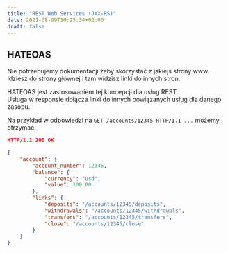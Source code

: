 ```yaml
---
title: "REST Web Services (JAX-RS)"
date: 2021-08-09T10:23:34+02:00
draft: false
---
```


## HATEOAS

Nie potrzebujemy dokumentacji żeby skorzystać z jakiejś strony www.  
Idziesz do strony głównej i tam widzisz linki do innych stron.  

HATEOAS jest zastosowaniem tej koncepcji dla usług REST.  
Usługa w responsie dołącza linki do innych powiązanych usług dla danego zasobu.

Na przykład w odpowiedzi na ``GET /accounts/12345 HTTP/1.1 ...`` możemy otrzymać:

```json
HTTP/1.1 200 OK

{
    "account": {
        "account_number": 12345,
        "balance": {
            "currency": "usd",
            "value": 100.00
        },
        "links": {
            "deposits": "/accounts/12345/deposits",
            "withdrawals": "/accounts/12345/withdrawals",
            "transfers": "/accounts/12345/transfers",
            "close": "/accounts/12345/close"
        }
    }
}
```

